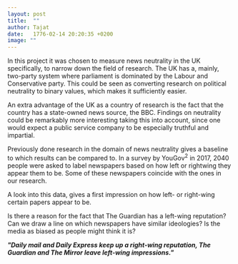 ```yaml
---
layout: post
title:  ""
author: Tajat
date:   1776-02-14 20:20:35 +0200
image: ""
---
```

In this project it was chosen to measure news neutrality in the UK specifically, to narrow down the field of research. The UK has a, mainly, two-party system where parliament is dominated by the Labour and Conservative party. This could be seen as converting research on political neutrality to binary values, which makes it sufficiently easier. 

An extra advantage of the UK as a country of research is the fact that the country has a state-owned news source, the BBC. Findings on neutrality could be remarkably more interesting taking this into account, since one would expect a public service company to be especially truthful and impartial.

Previously done research in the domain of news neutrality gives a baseline to which results can be compared to. In a survey by YouGov<sup>2</sup> in 2017, 2040 people were asked to label newspapers based on how left or rightwing they appear them to be. Some of these newspapers coincide with the ones in our research.

A look into this data, gives a first impression on how left- or right-wing certain papers appear to be.

Is there a reason for the fact that The Guardian has a left-wing reputation? Can we draw a line on which newspapers have similar ideologies? Is the media as biased as people might think it is?

***"Daily mail and Daily Express keep up a right-wing reputation, The Guardian and The Mirror leave left-wing impressions."***

<!--more-->
